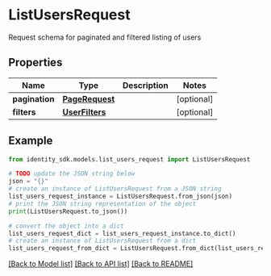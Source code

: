 # ListUsersRequest

Request schema for paginated and filtered listing of users

## Properties

Name | Type | Description | Notes
------------ | ------------- | ------------- | -------------
**pagination** | [**PageRequest**](PageRequest.md) |  | [optional] 
**filters** | [**UserFilters**](UserFilters.md) |  | [optional] 

## Example

```python
from identity_sdk.models.list_users_request import ListUsersRequest

# TODO update the JSON string below
json = "{}"
# create an instance of ListUsersRequest from a JSON string
list_users_request_instance = ListUsersRequest.from_json(json)
# print the JSON string representation of the object
print(ListUsersRequest.to_json())

# convert the object into a dict
list_users_request_dict = list_users_request_instance.to_dict()
# create an instance of ListUsersRequest from a dict
list_users_request_from_dict = ListUsersRequest.from_dict(list_users_request_dict)
```
[[Back to Model list]](../README.md#documentation-for-models) [[Back to API list]](../README.md#documentation-for-api-endpoints) [[Back to README]](../README.md)


